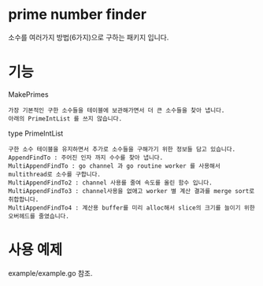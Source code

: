 # prime number finder 

소수를 여러가지 방법(6가지)으로 구하는 패키지 입니다. 

# 기능 

MakePrimes 

    가장 기본적인 구한 소수들을 테이블에 보관해가면서 더 큰 소수들을 찾아 냅니다. 
    아래의 PrimeIntList 를 쓰지 않습니다. 


type PrimeIntList 

    구한 소수 테이블을 유지하면서 추가로 소수들을 구해가기 위한 정보들 담고 있습니다. 
    AppendFindTo : 주어진 인자 까지 수수를 찾아 냅니다. 
    MultiAppendFindTo : go channel 과 go routine worker 를 사용해서 multithread로 소수를 구합니다. 
    MultiAppendFindTo2 : channel 사용를 줄여 속도를 올린 함수 입니다. 
    MultiAppendFindTo3 : channel사용을 없애고 worker 별 계산 결과를 merge sort로 취합합니다. 
    MultiAppendFindTo4 : 계산용 buffer를 미리 alloc해서 slice의 크기를 늘이기 위한 오버헤드를 줄였습니다. 

# 사용 예제 

example/example.go 참조.